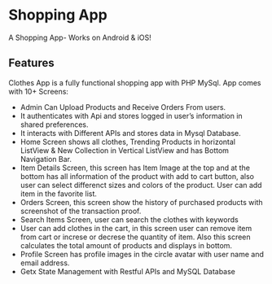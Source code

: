 # Shopping App

A Shopping App- Works on Android & iOS! 

## Features
Clothes App is a fully functional shopping app with PHP MySql. 
App comes with 10+ Screens:
- Admin Can Upload Products and Receive Orders From users.
- It authenticates with Api and stores logged in user’s information in shared preferences.
- It interacts with Different APIs and stores data in Mysql Database.
- Home Screen shows all clothes, Trending Products in horizontal ListView & New Collection in Vertical ListView and has Bottom
 Navigation Bar.
- Item Details Screen, this screen has Item Image at the top and at the bottom has all information of the product with add to cart button, also user can select differenct sizes and colors of the product. User can add item in the favorite list.
- Orders Screen, this screen show the history of purchased products with screenshot of the transaction proof.
- Search Items Screen, user can search the clothes with keywords
- User can add clothes in the cart, in this screen user can remove item from cart or increse or decrese the quantity of item. Also this screen calculates the total amount of products and displays in bottom.
- Profile Screen has profile images in the circle avatar with user name and email address.
- Getx State Management with Restful APIs and MySQL Database
